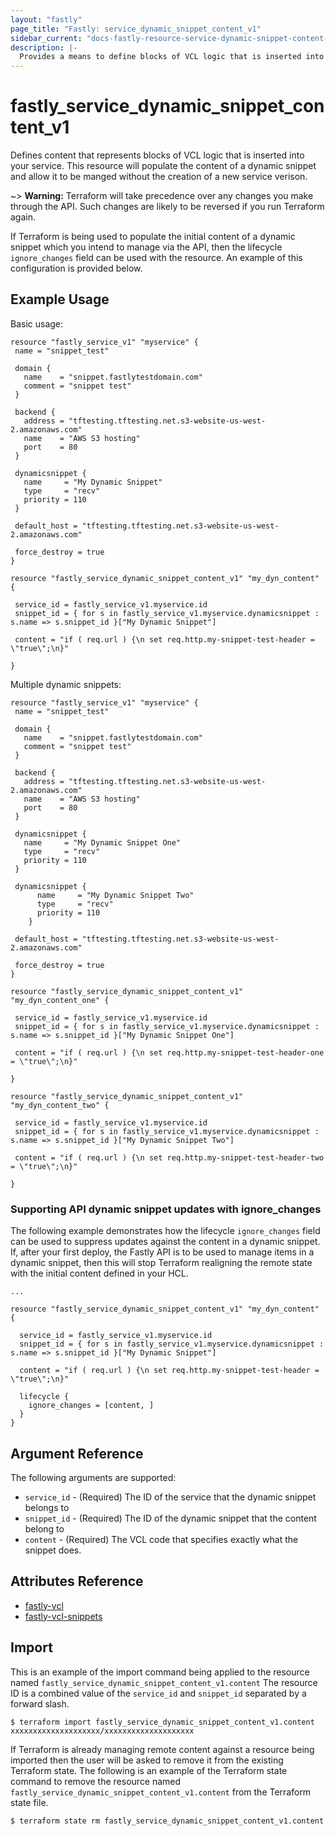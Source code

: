 ```yaml
---
layout: "fastly"
page_title: "Fastly: service_dynamic_snippet_content_v1"
sidebar_current: "docs-fastly-resource-service-dynamic-snippet-content-v1"
description: |-
  Provides a means to define blocks of VCL logic that is inserted into your service through Fastly dynamic snippets.
---
```


# fastly_service_dynamic_snippet_content_v1

Defines content that represents blocks of VCL logic that is inserted into your service.  This resource will populate the content of a dynamic snippet and allow it to be manged without the creation of a new service verison. 
 
~> **Warning:** Terraform will take precedence over any changes you make through the API. Such changes are likely to be reversed if you run Terraform again.  

If Terraform is being used to populate the initial content of a dynamic snippet which you intend to manage via the API, then the lifecycle `ignore_changes` field can be used with the resource.  An example of this configuration is provided below.


## Example Usage

Basic usage:

```hcl 
resource "fastly_service_v1" "myservice" {
 name = "snippet_test"

 domain {
   name    = "snippet.fastlytestdomain.com"
   comment = "snippet test"
 }

 backend {
   address = "tftesting.tftesting.net.s3-website-us-west-2.amazonaws.com"
   name    = "AWS S3 hosting"
   port    = 80
 }

 dynamicsnippet {
   name     = "My Dynamic Snippet"
   type     = "recv"
   priority = 110
 }

 default_host = "tftesting.tftesting.net.s3-website-us-west-2.amazonaws.com"

 force_destroy = true
}

resource "fastly_service_dynamic_snippet_content_v1" "my_dyn_content" {

 service_id = fastly_service_v1.myservice.id
 snippet_id = { for s in fastly_service_v1.myservice.dynamicsnippet : s.name => s.snippet_id }["My Dynamic Snippet"]

 content = "if ( req.url ) {\n set req.http.my-snippet-test-header = \"true\";\n}"

}
```

Multiple dynamic snippets:

```hcl
resource "fastly_service_v1" "myservice" {
 name = "snippet_test"

 domain {
   name    = "snippet.fastlytestdomain.com"
   comment = "snippet test"
 }

 backend {
   address = "tftesting.tftesting.net.s3-website-us-west-2.amazonaws.com"
   name    = "AWS S3 hosting"
   port    = 80
 }

 dynamicsnippet {
   name     = "My Dynamic Snippet One"
   type     = "recv"
   priority = 110
 }
 
 dynamicsnippet {
      name     = "My Dynamic Snippet Two"
      type     = "recv"
      priority = 110
    }

 default_host = "tftesting.tftesting.net.s3-website-us-west-2.amazonaws.com"

 force_destroy = true
}

resource "fastly_service_dynamic_snippet_content_v1" "my_dyn_content_one" {

 service_id = fastly_service_v1.myservice.id
 snippet_id = { for s in fastly_service_v1.myservice.dynamicsnippet : s.name => s.snippet_id }["My Dynamic Snippet One"]

 content = "if ( req.url ) {\n set req.http.my-snippet-test-header-one = \"true\";\n}"

}

resource "fastly_service_dynamic_snippet_content_v1" "my_dyn_content_two" {

 service_id = fastly_service_v1.myservice.id
 snippet_id = { for s in fastly_service_v1.myservice.dynamicsnippet : s.name => s.snippet_id }["My Dynamic Snippet Two"]

 content = "if ( req.url ) {\n set req.http.my-snippet-test-header-two = \"true\";\n}"

}
```

### Supporting API dynamic snippet updates with ignore_changes

The following example demonstrates how the lifecycle `ignore_changes` field can be used to suppress updates against the 
content in a dynamic snippet.  If, after your first deploy, the Fastly API is to be used to manage items in a dynamic snippet, then this will stop Terraform realigning the remote state with the initial content defined in your HCL.

```hcl
...

resource "fastly_service_dynamic_snippet_content_v1" "my_dyn_content" {

  service_id = fastly_service_v1.myservice.id
  snippet_id = { for s in fastly_service_v1.myservice.dynamicsnippet : s.name => s.snippet_id }["My Dynamic Snippet"]

  content = "if ( req.url ) {\n set req.http.my-snippet-test-header = \"true\";\n}"

  lifecycle {
    ignore_changes = [content, ]
  }
}
```


## Argument Reference

The following arguments are supported:

* `service_id` - (Required) The ID of the service that the dynamic snippet belongs to
* `snippet_id` - (Required) The ID of the dynamic snippet that the content belong to
* `content` - (Required) The VCL code that specifies exactly what the snippet does.

## Attributes Reference

* [fastly-vcl](https://docs.fastly.com/api/config#vcl)
* [fastly-vcl-snippets](https://docs.fastly.com/api/config#snippet)

## Import

This is an example of the import command being applied to the resource named `fastly_service_dynamic_snippet_content_v1.content`
The resource ID is a combined value of the `service_id` and `snippet_id` separated by a forward slash.

```
$ terraform import fastly_service_dynamic_snippet_content_v1.content xxxxxxxxxxxxxxxxxxxx/xxxxxxxxxxxxxxxxxxxx
```

If Terraform is already managing remote content against a resource being imported then the user will be asked to remove it from the existing Terraform state.
The following is an example of the Terraform state command to remove the resource named `fastly_service_dynamic_snippet_content_v1.content` from the Terraform state file.

```
$ terraform state rm fastly_service_dynamic_snippet_content_v1.content
```
